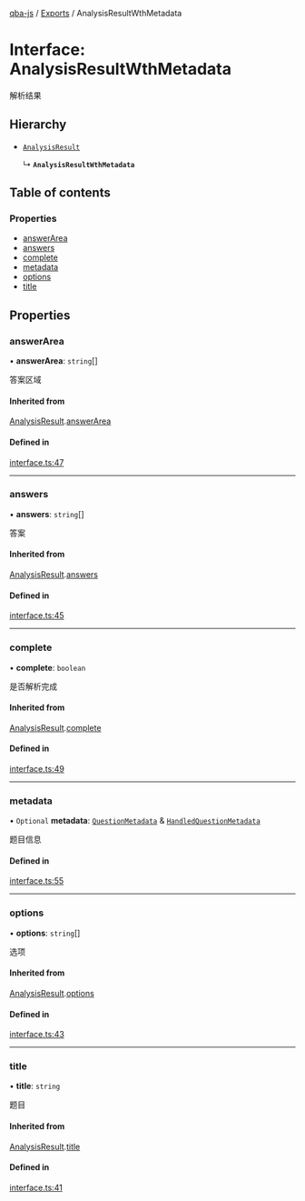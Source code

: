 [qba-js](../README.md) / [Exports](../modules.md) / AnalysisResultWthMetadata

# Interface: AnalysisResultWthMetadata

解析结果

## Hierarchy

- [`AnalysisResult`](AnalysisResult.md)

  ↳ **`AnalysisResultWthMetadata`**

## Table of contents

### Properties

- [answerArea](AnalysisResultWthMetadata.md#answerarea)
- [answers](AnalysisResultWthMetadata.md#answers)
- [complete](AnalysisResultWthMetadata.md#complete)
- [metadata](AnalysisResultWthMetadata.md#metadata)
- [options](AnalysisResultWthMetadata.md#options)
- [title](AnalysisResultWthMetadata.md#title)

## Properties

### answerArea

• **answerArea**: `string`[]

答案区域

#### Inherited from

[AnalysisResult](AnalysisResult.md).[answerArea](AnalysisResult.md#answerarea)

#### Defined in

[interface.ts:47](https://github.com/enncy/qba-js/blob/13b8dff/src/interface.ts#L47)

___

### answers

• **answers**: `string`[]

答案

#### Inherited from

[AnalysisResult](AnalysisResult.md).[answers](AnalysisResult.md#answers)

#### Defined in

[interface.ts:45](https://github.com/enncy/qba-js/blob/13b8dff/src/interface.ts#L45)

___

### complete

• **complete**: `boolean`

是否解析完成

#### Inherited from

[AnalysisResult](AnalysisResult.md).[complete](AnalysisResult.md#complete)

#### Defined in

[interface.ts:49](https://github.com/enncy/qba-js/blob/13b8dff/src/interface.ts#L49)

___

### metadata

• `Optional` **metadata**: [`QuestionMetadata`](QuestionMetadata.md) & [`HandledQuestionMetadata`](HandledQuestionMetadata.md)

题目信息

#### Defined in

[interface.ts:55](https://github.com/enncy/qba-js/blob/13b8dff/src/interface.ts#L55)

___

### options

• **options**: `string`[]

选项

#### Inherited from

[AnalysisResult](AnalysisResult.md).[options](AnalysisResult.md#options)

#### Defined in

[interface.ts:43](https://github.com/enncy/qba-js/blob/13b8dff/src/interface.ts#L43)

___

### title

• **title**: `string`

题目

#### Inherited from

[AnalysisResult](AnalysisResult.md).[title](AnalysisResult.md#title)

#### Defined in

[interface.ts:41](https://github.com/enncy/qba-js/blob/13b8dff/src/interface.ts#L41)
